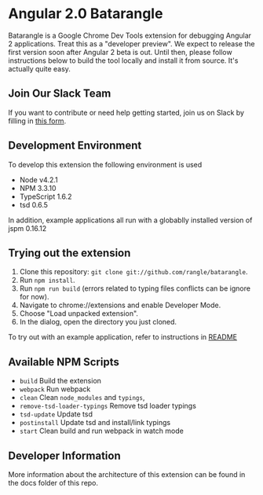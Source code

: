 # Angular 2.0 Batarangle

Batarangle is a Google Chrome Dev Tools extension for debugging Angular 2 applications. Treat this as a "developer preview". We expect to release the first version soon after Angular 2 beta is out. Until then, please follow instructions below to build the tool locally and install it from source. It's actually quite easy.

## Join Our Slack Team

If you want to contribute or need help getting started, join us on Slack by filling in [this form](https://rangle.typeform.com/to/SQsWag).

## Development Environment

To develop this extension the following environment is used

* Node v4.2.1
* NPM 3.3.10
* TypeScript 1.6.2
* tsd 0.6.5

In addition, example applications all run with a globablly installed version of jspm 0.16.12

## Trying out the extension

1. Clone this repository: `git clone git://github.com/rangle/batarangle`.
2. Run `npm install`.
3. Run `npm run build` (errors related to typing files conflicts can be ignore for now).
4. Navigate to chrome://extensions and enable Developer Mode.
5. Choose "Load unpacked extension".
6. In the dialog, open the directory you just cloned.

To try out with an example application, refer to instructions in [README](./example-apps/todo-mvc-example/README.md)

## Available NPM Scripts

- `build` Build the extension
- `webpack` Run webpack
- `clean` Clean `node_modules` and `typings`,
- `remove-tsd-loader-typings` Remove tsd loader typings
- `tsd-update` Update tsd
- `postinstall` Update tsd and install/link typings
- `start` Clean build and run webpack in watch mode

## Developer Information

More information about the architecture of this extension can be found in the docs folder of this repo.

